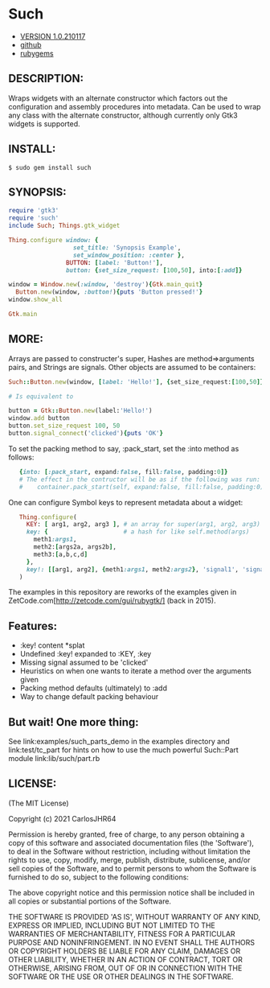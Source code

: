 # Such

* [VERSION 1.0.210117](https://github.com/carlosjhr64/such/releases)
* [github](https://www.github.com/carlosjhr64/such)
* [rubygems](https://rubygems.org/gems/such)

## DESCRIPTION:

Wraps widgets with an alternate constructor
which factors out the configuration and assembly procedures into metadata.
Can be used to wrap any class with the alternate constructor,
although currently only Gtk3 widgets is supported.

## INSTALL:

```shell
$ sudo gem install such
```

## SYNOPSIS:

```ruby
require 'gtk3'
require 'such'
include Such; Things.gtk_widget

Thing.configure window: {
                  set_title: 'Synopsis Example',
                  set_window_position: :center },
                BUTTON: [label: 'Button!'],
                button: {set_size_request: [100,50], into:[:add]}

window = Window.new(:window, 'destroy'){Gtk.main_quit}
  Button.new(window, :button!){puts 'Button pressed!'}
window.show_all

Gtk.main
```

## MORE:

Arrays are passed to constructer's super,
Hashes are method=>arguments pairs, and Strings are signals.
Other objects are assumed to be containers:

```ruby
Such::Button.new(window, [label: 'Hello!'], {set_size_request:[100,50]}, 'clicked' ){puts 'OK'}

# Is equivalent to

button = Gtk::Button.new(label:'Hello!')
window.add button
button.set_size_request 100, 50
button.signal_connect('clicked'){puts 'OK'}
```

To set the packing method to say, :pack_start, set the :into method as follows:

```ruby
   {into: [:pack_start, expand:false, fill:false, padding:0]}
   # The effect in the contructor will be as if the following was run:
   #    container.pack_start(self, expand:false, fill:false, padding:0)
```

One can configure Symbol keys to represent metadata about a widget:

```ruby
   Thing.configure(
     KEY: [ arg1, arg2, arg3 ], # an array for super(arg1, arg2, arg3)
     key: {                     # a hash for like self.method(args)
       meth1:args1,
       meth2:[args2a, args2b],
       meth3:[a,b,c,d]
     },
     key!: [[arg1, arg2], {meth1:args1, meth2:args2}, 'signal1', 'signal2'] # the splatter bang!
   )
```

The examples in this repository are reworks of the examples given in
ZetCode.com[http://zetcode.com/gui/rubygtk/] (back in 2015).

## Features:

* :key! content *splat
* Undefined :key! expanded to :KEY, :key
* Missing signal assumed to be 'clicked'
* Heuristics on when one wants to iterate a method over the arguments given
* Packing method defaults (ultimately) to :add
* Way to change default packing behaviour

## But wait!  One more thing:

See link:examples/such_parts_demo in the examples directory
and link:test/tc_part for hints on how to use the much powerful
Such::Part module link:lib/such/part.rb

## LICENSE:

(The MIT License)

Copyright (c) 2021 CarlosJHR64

Permission is hereby granted, free of charge, to any person obtaining
a copy of this software and associated documentation files (the
'Software'), to deal in the Software without restriction, including
without limitation the rights to use, copy, modify, merge, publish,
distribute, sublicense, and/or sell copies of the Software, and to
permit persons to whom the Software is furnished to do so, subject to
the following conditions:

The above copyright notice and this permission notice shall be
included in all copies or substantial portions of the Software.

THE SOFTWARE IS PROVIDED 'AS IS', WITHOUT WARRANTY OF ANY KIND,
EXPRESS OR IMPLIED, INCLUDING BUT NOT LIMITED TO THE WARRANTIES OF
MERCHANTABILITY, FITNESS FOR A PARTICULAR PURPOSE AND NONINFRINGEMENT.
IN NO EVENT SHALL THE AUTHORS OR COPYRIGHT HOLDERS BE LIABLE FOR ANY
CLAIM, DAMAGES OR OTHER LIABILITY, WHETHER IN AN ACTION OF CONTRACT,
TORT OR OTHERWISE, ARISING FROM, OUT OF OR IN CONNECTION WITH THE
SOFTWARE OR THE USE OR OTHER DEALINGS IN THE SOFTWARE.
